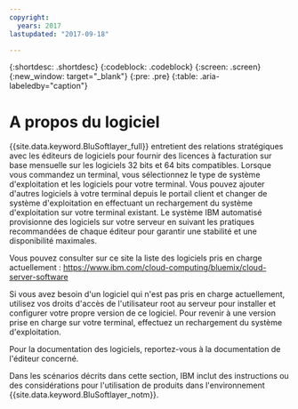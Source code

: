 ```yaml
---
copyright:
  years: 2017
lastupdated: "2017-09-18"

---
```


{:shortdesc: .shortdesc}
{:codeblock: .codeblock}
{:screen: .screen}
{:new_window: target="_blank"}
{:pre: .pre}
{:table: .aria-labeledby="caption"}

# A propos du logiciel

{{site.data.keyword.BluSoftlayer_full}} entretient des relations stratégiques avec les éditeurs de logiciels pour fournir des licences à facturation sur base mensuelle sur les logiciels 32 bits et 64 bits compatibles.  Lorsque vous commandez un terminal, vous sélectionnez le type de système d'exploitation et les logiciels pour votre terminal. Vous pouvez ajouter d'autres logiciels à votre terminal depuis le portail client et changer de système d'exploitation en effectuant un rechargement du système d'exploitation <!-- (../managing/perform-os-reload-device.html)--> sur votre terminal existant. Le système IBM automatisé provisionne des logiciels sur votre serveur en suivant les pratiques recommandées de chaque éditeur pour garantir une stabilité et une disponibilité maximales.

Vous pouvez consulter sur ce site la liste des logiciels pris en charge actuellement :
https://www.ibm.com/cloud-computing/bluemix/cloud-server-software

Si vous avez besoin d'un logiciel qui n'est pas pris en charge actuellement, utilisez vos droits d'accès de l'utilisateur root au serveur pour installer et configurer votre propre version de ce logiciel.  Pour revenir à une version prise en charge sur votre terminal, effectuez un rechargement du système d'exploitation.

Pour la documentation des logiciels, reportez-vous à la documentation de l'éditeur concerné.

Dans les scénarios décrits dans cette section, IBM inclut des instructions ou des considérations pour l'utilisation de produits dans l'environnement {{site.data.keyword.BluSoftlayer_notm}}.
